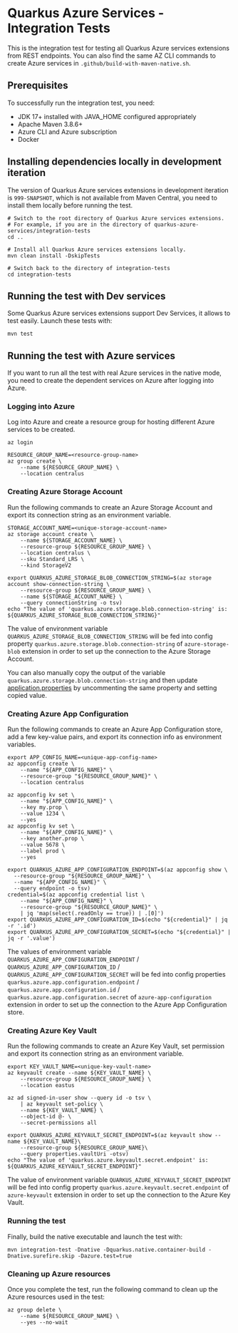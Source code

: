 # Quarkus Azure Services - Integration Tests

This is the integration test for testing all Quarkus Azure services extensions from REST endpoints. You can also find the same AZ CLI commands to create Azure services in `.github/build-with-maven-native.sh`.

## Prerequisites

To successfully run the integration test, you need:

* JDK 17+ installed with JAVA_HOME configured appropriately
* Apache Maven 3.8.6+
* Azure CLI and Azure subscription
* Docker

## Installing dependencies locally in development iteration

The version of Quarkus Azure services extensions in development iteration is `999-SNAPSHOT`, which is not available
from Maven Central, you need to install them locally before running the test.

```
# Switch to the root directory of Quarkus Azure services extensions.
# For example, if you are in the directory of quarkus-azure-services/integration-tests
cd ..

# Install all Quarkus Azure services extensions locally.
mvn clean install -DskipTests

# Switch back to the directory of integration-tests
cd integration-tests
```

## Running the test with Dev services

Some Quarkus Azure services extensions support Dev Services, it allows to test easily.
Launch these tests with:

```
mvn test
```

## Running the test with Azure services

If you want to run all the test with real Azure services in the native mode, you need to create the dependent services
on Azure after logging into Azure.

### Logging into Azure

Log into Azure and create a resource group for hosting different Azure services to be created.

```
az login

RESOURCE_GROUP_NAME=<resource-group-name>
az group create \
    --name ${RESOURCE_GROUP_NAME} \
    --location centralus
```

### Creating Azure Storage Account

Run the following commands to create an Azure Storage Account and export its connection string as an environment
variable.

```
STORAGE_ACCOUNT_NAME=<unique-storage-account-name>
az storage account create \
    --name ${STORAGE_ACCOUNT_NAME} \
    --resource-group ${RESOURCE_GROUP_NAME} \
    --location centralus \
    --sku Standard_LRS \
    --kind StorageV2

export QUARKUS_AZURE_STORAGE_BLOB_CONNECTION_STRING=$(az storage account show-connection-string \
    --resource-group ${RESOURCE_GROUP_NAME} \
    --name ${STORAGE_ACCOUNT_NAME} \
    --query connectionString -o tsv)
echo "The value of 'quarkus.azure.storage.blob.connection-string' is: ${QUARKUS_AZURE_STORAGE_BLOB_CONNECTION_STRING}"
```

The value of environment variable `QUARKUS_AZURE_STORAGE_BLOB_CONNECTION_STRING` will be fed into config
property `quarkus.azure.storage.blob.connection-string` of `azure-storage-blob` extension in order to set up the
connection to the Azure Storage Account.

You can also manually copy the output of the variable `quarkus.azure.storage.blob.connection-string` and then
update [application.properties](azure-storage-blob/src/main/resources/application.properties) by uncommenting the
same property and setting copied value.

### Creating Azure App Configuration

Run the following commands to create an Azure App Configuration store, add a few key-value pairs, and export its
connection info as environment variables.

```
export APP_CONFIG_NAME=<unique-app-config-name>
az appconfig create \
    --name "${APP_CONFIG_NAME}" \
    --resource-group "${RESOURCE_GROUP_NAME}" \
    --location centralus

az appconfig kv set \
    --name "${APP_CONFIG_NAME}" \
    --key my.prop \
    --value 1234 \
    --yes
az appconfig kv set \
    --name "${APP_CONFIG_NAME}" \
    --key another.prop \
    --value 5678 \
    --label prod \
    --yes
    
export QUARKUS_AZURE_APP_CONFIGURATION_ENDPOINT=$(az appconfig show \
  --resource-group "${RESOURCE_GROUP_NAME}" \
  --name "${APP_CONFIG_NAME}" \
  --query endpoint -o tsv)
credential=$(az appconfig credential list \
    --name "${APP_CONFIG_NAME}" \
    --resource-group "${RESOURCE_GROUP_NAME}" \
    | jq 'map(select(.readOnly == true)) | .[0]')
export QUARKUS_AZURE_APP_CONFIGURATION_ID=$(echo "${credential}" | jq -r '.id')
export QUARKUS_AZURE_APP_CONFIGURATION_SECRET=$(echo "${credential}" | jq -r '.value')
```

The values of environment
variable `QUARKUS_AZURE_APP_CONFIGURATION_ENDPOINT` / `QUARKUS_AZURE_APP_CONFIGURATION_ID` / `QUARKUS_AZURE_APP_CONFIGURATION_SECRET`
will be fed into config
properties `quarkus.azure.app.configuration.endpoint` / `quarkus.azure.app.configuration.id` / `quarkus.azure.app.configuration.secret`
of `azure-app-configuration` extension in order to set up the connection to the Azure App Configuration store.

### Creating Azure Key Vault

Run the following commands to create an Azure Key Vault, set permission and export its connection string as an environment
variable.  

```
export KEY_VAULT_NAME=<unique-key-vault-name>
az keyvault create --name ${KEY_VAULT_NAME} \
    --resource-group ${RESOURCE_GROUP_NAME} \
    --location eastus

az ad signed-in-user show --query id -o tsv \
    | az keyvault set-policy \
    --name ${KEY_VAULT_NAME} \
    --object-id @- \
    --secret-permissions all

export QUARKUS_AZURE_KEYVAULT_SECRET_ENDPOINT=$(az keyvault show --name ${KEY_VAULT_NAME}\
    --resource-group ${RESOURCE_GROUP_NAME}\
    --query properties.vaultUri -otsv)
echo "The value of 'quarkus.azure.keyvault.secret.endpoint' is: ${QUARKUS_AZURE_KEYVAULT_SECRET_ENDPOINT}"
```

The value of environment variable `QUARKUS_AZURE_KEYVAULT_SECRET_ENDPOINT` will be fed into config
property `quarkus.azure.keyvault.secret.endpoint` of `azure-keyvault` extension in order to set up the
connection to the Azure Key Vault.

### Running the test

Finally, build the native executable and launch the test with:

```
mvn integration-test -Dnative -Dquarkus.native.container-build -Dnative.surefire.skip -Dazure.test=true
```

### Cleaning up Azure resources

Once you complete the test, run the following command to clean up the Azure resources used in the test:

```
az group delete \
    --name ${RESOURCE_GROUP_NAME} \
    --yes --no-wait
```
